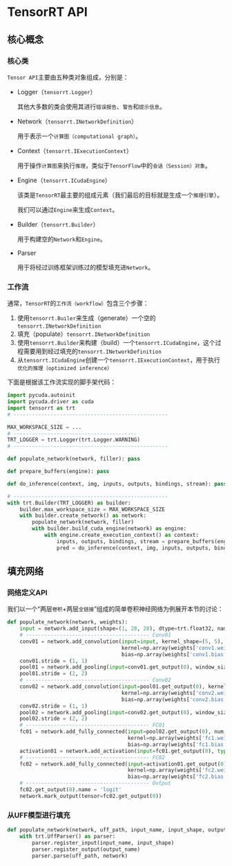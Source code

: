 # TensorRT API

## 核心概念

### 核心类

`Tensor API`主要由五种类对象组成，分别是：

* Logger（`tensorrt.Logger`）

  其他大多数的类会使用其进行`错误报告`、`警告`和`提示信息`。

* Network（`tensorrt.INetworkDefinition`）

  用于表示一个`计算图（computational graph）`。

* Context（`tensorrt.IExecutionContext`）

  用于操作`计算图`来执行`推理`，类似于`TensorFlow`中的`会话（Session）对象`。

* Engine（`tensorrt.ICudaEngine`）

  该类是`TensorRT`最主要的组成元素（我们最后的目标就是生成一个`推理引擎`）。

  我们可以通过`Engine`来生成`Context`。

* Builder（`tensorrt.Builder`）

  用于构建空的`Network`和`Engine`。

* Parser

  用于将经过训练框架训练过的模型填充进`Network`。



### 工作流

通常，`TensorRT`的`工作流（workflow）`包含三个步骤：

1. 使用`tensorrt.Builer`来生成（generate）一个空的`tensorrt.INetworkDefinition`
2. 填充（populate）`tensorrt.INetworkDefinition`
3. 使用`tensorrt.Builder`来构建（build）一个`tensorrt.ICudaEngine`，这个过程需要用到经过填充的`tensorrt.INetworkDefinition`
4. 从`tensorrt.ICudaEngine`创建一个`tensorrt.IExecutionContext`，用于执行`优化的推理（optimized inference）`



下面是根据该工作流实现的脚手架代码：

```python
import pycuda.autoinit
import pycuda.driver as cuda
import tensorrt as trt
# --------------------------------------------------

MAX_WORKSPACE_SIZE = ...
# ----------------------------------------
TRT_LOGGER = trt.Logger(trt.Logger.WARNING)
# --------------------------------------------------

def populate_network(network, filler): pass

def prepare_buffers(engine): pass

def do_inference(context, img, inputs, outputs, bindings, stream): pass

# --------------------------------------------------
with trt.Builder(TRT_LOGGER) as builder:
    builder.max_workspace_size = MAX_WORKSPACE_SIZE
    with builder.create_network() as network:
        populate_network(network, filler)
        with builder.build_cuda_engine(network) as engine:
        	with engine.create_execution_context() as context:
                inputs, outputs, bindings, stream = prepare_buffers(engine)
                pred = do_inference(context, img, inputs, outputs, bindings, stream)
```



## 填充网络

### 网络定义API

我们以一个“两层`卷积`+两层`全链接`”组成的简单卷积神经网络为例展开本节的讨论：

```python
def populate_network(network, weights):
    input = network.add_input(shape=(1, 28, 28), dtype=trt.float32, name='input')
    # ---------------------------------------- Conv01
    conv01 = network.add_convolution(input=input, kernel_shape=(5, 5), num_output_maps=20,
                                     kernel=np.array(weights['conv1.weight'], dtype='float32'),
                                     bias=np.array(weights['conv1.bias'], dtype='float32'))
    conv01.stride = (1, 1)
    pool01 = network.add_pooling(input=conv01.get_output(0), window_size=(2, 2), type=trt.PoolingType.MAX)
    pool01.stride = (2, 2)
    # ---------------------------------------- Conv02
    conv02 = network.add_convolution(input=pool01.get_output(0), kernel_shape=(5, 5), num_output_maps=50,
                                     kernel=np.array(weights['conv2.weight'], dtype='float32'),
                                     bias=np.array(weights['conv2.bias'], dtype='float32'))
    conv02.stride = (1, 1)
    pool02 = network.add_pooling(input=conv02.get_output(0), window_size=(2, 2), type=trt.PoolingType.MAX)
    pool02.stride = (2, 2)
    # ---------------------------------------- FC01
    fc01 = network.add_fully_connected(input=pool02.get_output(0), num_outputs=500,
                                       kernel=np.array(weights['fc1.weight'], dtype='float32'),
                                       bias=np.array(weights['fc1.bias'], dtype='float32'))
    activation01 = network.add_activation(input=fc01.get_output(0), type=trt.ActivationType.RELU)
    # ---------------------------------------- FC02
    fc02 = network.add_fully_connected(input=activation01.get_output(0), num_outputs=10,
                                       kernel=np.array(weights['fc2.weight'], dtype='float32'),
                                       bias=np.array(weights['fc2.bias'], dtype='float32'))
    # ---------------------------------------- Output
    fc02.get_output(0).name = 'logit'
    network.mark_output(tensor=fc02.get_output(0))
```



### 从UFF模型进行填充

```python
def populate_network(network, uff_path, input_name, input_shape, output_name):
    with trt.UffParser() as parser:
        parser.register_input(input_name, input_shape)
        parser.register_output(output_name)
        parser.parse(uff_path, network)
```

